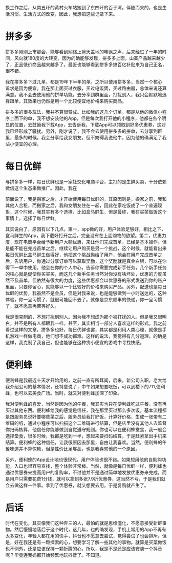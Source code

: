 换工作之后，从南五环的黄村火车站搬到了东四环的百子湾。伴随而来的，也是生活习惯，生活方式的改变，因此，我想把这些记录下来。

# 拼多多

拼多多刚刚上市那会，能够看到网络上劈天盖地的嘲讽之声，后来经过了一年的时间，风向就180度的大转变。因为的确能够发现，拼多多上面，山寨产品越来越少了，正品低价商品越来越多了。最近也能够看到拼多多搞百亿补贴来为自己正名，很不错。

我在拼多多下过几单，都是19年下半年的单。之所以使用拼多多，当然一个核心诉求是因为便宜。我在那上面买过衣服，买过电饭煲，买过路由器，总体来说还算满意。我不会去使用他的拼单功能，去分享到群里面，打扰别人，我只会默默地选择跟单，其效果也仍然是用一个比较便宜地价格来购买商品。

拼多多的很多玩法，我并不算很赞成。比如我的这几个订单，都是从他的微信小程序上面下的单，我不想安装他的App，但是每次我打开他的小程序，他都在各个明显的位置，去鼓励我下载App，去告诉我，下载App可以领取到好多优惠券，这对我已经形成了骚扰。另外，刚才说了，我不会去使用拼多多的拼单，去分享到群里，最多的时候，我会分享给我女朋友。但不妨碍我说他牛，因为他的确满足了我沾小便宜的心理。

# 每日优鲜

与拼多多一样，每日优鲜也是一家社交化电商平台，主打的是生鲜买卖，十分依赖微信这个生态来做推广。因此，我在

前面说了，我是搬家之后，才开始使用每日优鲜的，其原因则是，搬家之前，我和其他人合租，而搬家之后，我和女朋友住在一起，因此在家吃饭成了一个普遍现象，这个时候，我其实有多个选择，比如盒马鲜生，但是最终，我在买菜做饭这个事情上，选择了每日优鲜。

其实说白了，原因有以下几点。第一，app做的好，用户体验足够好，相比之下，盒马鲜生的App，我下载好打开之后，完全没有在上面购物的欲望。第二，优惠力度，现在电商平台给予新用户大额优惠，来让他们完成首单，已经是基本操作。但是能不能在完成首单之后，继续让用户购买是另一个挑战，这个时候，就能看出来每日优鲜比盒马鲜生做得好，他把这个挑战抛给了用户，他会在用户完成首单之后，告诉用户，你通过分享订单可以获取奖励，这个奖励就是真金白银，可以在你得下一单中使用。他会在你的个人中心，告诉你需要完成新手任务，几个新手任务的核心就是促使你买买买，而这几个新手任务当然对你没有啥坏处，优惠的力度虽然不及首单，但依然有很大的力度，这些优惠都会以优惠券的形式发送到你的账户里面，只要你留心，就能够以一个比较好的价格来购买产品。另外，配送也是每日优鲜的优势，我虽然不是会员，但是对我来说，也是能够做到一小时送达的，这种体验，你一旦习惯了，就很可能回不去了。就像是京东顺丰的快递，你一旦习惯了，就不愿意再苦等好久。

我是很克制的，不想打扰到别人。因为我不想成为那个被打扰的人。但是我又很明白，并不是所有人都跟我一样。甚至，其实相当一部分人喜欢这样的形式。我之前看过这样的文章，拼多多也好，每日优鲜也罢，其实都是利用人类心理，就像是手机游戏一样做电商，他们想不成功都难。这样的说法，我觉得有几分道理，的确是这样，我克制了我自己，但也能够在这种贪小便宜的游戏中寻找快感。

# 便利蜂

便利蜂是我最近十天才开始用的，之前一直有所耳闻，后来，新公司入职，老大给我介绍公司的基本情况，还特意说了，中午如果想要吃饭，可以到楼下的711,便利蜂，也可以去美食广场。当时，就又对便利蜂加深了印象。

我对便利蜂的喜爱，当然是因为他的午餐，我其实也只在便利蜂吃过午餐，没有再买过其他东西。便利蜂给我的感觉是信任，我在那里买过那么多次饭，基本流程都是跟服务员说好要哪些菜之后，服务员给我打好饭，计算好价格，生成一张带有二维码的纸，通过小程序可以扫描这个二维码进行结算，但是店里没有其他人去监督你扫码核算，他信任你能够做到自觉遵守规则。你也可以在便利蜂堂食，我一般会选择堂食，很多时候，我都是吃到一半，想起来要扫码结算，于是赶紧拿出手机来结算。便利蜂的这种信任，让我很原因去那里，自由让我喜欢。当然，便利蜂的午餐味道并不算惊艳，但是性价比足够高，也是我喜欢他的一个原因。

另外，便利蜂的App设计地也很现代，用户体验也很不错。如果想用他的自助购功能，入口也很容易查找，整个体验非常棒。当然，就像是每日优鲜一样，便利蜂也通过优惠券来提高用户的复购率，不过他并不是通过简单地发放优惠券来完成，而是用户只需要花费1分钱，就可以拿到多张7.9折优惠券，这当然不亏，于是我们就会去做这样一件事。拿到了优惠券，就又想要去用，于是复购就产生了。

# 后话

时代在变化，其实像我们这种奔三的人，最怕的就是思维僵化，不愿意接受新鲜事物。然后慢慢地落后于这个时代，这几年，也的确发现，手机上常用的App不再有太多变化，年轻人都在用的快手，抖音也不愿意去尝试，觉得尝试了也会排斥。但是，好在我还是有一颗探索的心，想要学习了解一些其他的事物。就算是买菜做饭也不例外，还是应该保持一颗折腾的心，所以，我是不是还是应该安装一个抖音呢？毕竟连我妈都开始频繁地玩抖音了。不知道。

